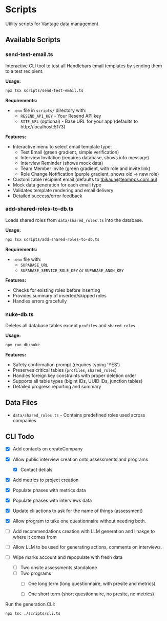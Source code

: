 # Scripts

Utility scripts for Vantage data management.

## Available Scripts

### send-test-email.ts

Interactive CLI tool to test all Handlebars email templates by sending them to a test recipient.

**Usage:**

```bash
npx tsx scripts/send-test-email.ts
```

**Requirements:**

- `.env` file in `scripts/` directory with:
  - `RESEND_API_KEY` - Your Resend API key
  - `SITE_URL` (optional) - Base URL for your app (defaults to http://localhost:5173)

**Features:**

- Interactive menu to select email template type:
  - Test Email (green gradient, simple verification)
  - Interview Invitation (requires database, shows info message)
  - Interview Reminder (shows mock data)
  - Team Member Invite (green gradient, with role and invite link)
  - Role Change Notification (purple gradient, shows old → new role)
- Customizable recipient email (defaults to tbikaun@teampps.com.au)
- Mock data generation for each email type
- Validates template rendering and email delivery
- Detailed success/error feedback

### add-shared-roles-to-db.ts

Loads shared roles from `data/shared_roles.ts` into the database.

**Usage:**

```bash
npx tsx scripts/add-shared-roles-to-db.ts
```

**Requirements:**

- `.env` file with:
  - `SUPABASE_URL`
  - `SUPABASE_SERVICE_ROLE_KEY` or `SUPABASE_ANON_KEY`

**Features:**

- Checks for existing roles before inserting
- Provides summary of inserted/skipped roles
- Handles errors gracefully

### nuke-db.ts

Deletes all database tables except `profiles` and `shared_roles`.

**Usage:**

```bash
npm run db:nuke
```

**Features:**

- Safety confirmation prompt (requires typing 'YES')
- Preserves critical tables (`profiles`, `shared_roles`)
- Handles foreign key constraints with proper deletion order
- Supports all table types (bigint IDs, UUID IDs, junction tables)
- Detailed progress reporting and summary

## Data Files

- `data/shared_roles.ts` - Contains predefined roles used across companies



<!-- ---- -->


## CLI Todo
- [x] Add contacts on createCompany
- [x] Allow public interview creation onto assessments and programs
  - [x] Contact detials
- [x] Add metrics to project creation
- [x] Populate phases with metrics data
- [x] Populate phases with interviews data
- [x] Update cli actions to ask for the name of things (assessment)
- [x] Allow program to take one questionnaire without needing both.
- [ ] Add recommendations creation with LLM generation and linakge to where it comes from
- [ ] Allow LLM to be used for generating actions, comments on interviews.


- [ ] Wipe marks account and repopulate with fresh data
  - [ ] Two onsite assessments standalone
  - [ ] Two programs
    - [ ] One long term (long questionnaire, with presite and metrics)
    - [ ] One short term (short questionnaire, no presite, no metrics)


Run the generation CLI:
```
npx tsc ./scripts/cli.ts 
```